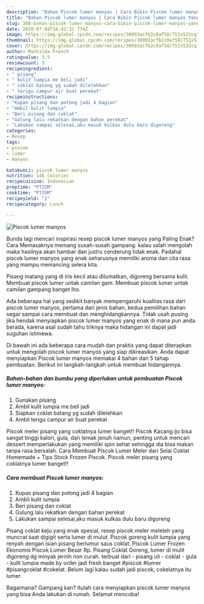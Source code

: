 ```yaml
---
description: "Bahan Piscok lumer manyos | Cara Bikin Piscok lumer manyos Yang Enak dan Simpel"
title: "Bahan Piscok lumer manyos | Cara Bikin Piscok lumer manyos Yang Enak dan Simpel"
slug: 388-bahan-piscok-lumer-manyos-cara-bikin-piscok-lumer-manyos-yang-enak-dan-simpel
date: 2020-07-04T18:42:31.774Z
image: https://img-global.cpcdn.com/recipes/30993acfb2c0af58/751x532cq70/piscok-lumer-manyos-foto-resep-utama.jpg
thumbnail: https://img-global.cpcdn.com/recipes/30993acfb2c0af58/751x532cq70/piscok-lumer-manyos-foto-resep-utama.jpg
cover: https://img-global.cpcdn.com/recipes/30993acfb2c0af58/751x532cq70/piscok-lumer-manyos-foto-resep-utama.jpg
author: Mathilda French
ratingvalue: 3.5
reviewcount: 3
recipeingredient:
- " pisang"
- " kulit lumpia me beli jadi"
- " coklat batang yg sudah dilelehkan"
- " terigu campur air buat perekat"
recipeinstructions:
- "Kupas pisang dan potong jadi 4 bagian"
- "Ambil kulit lumpia"
- "Beri pisang dan coklat"
- "Gulung lalu rekatkan dengan bahan perekat"
- "Lakukan sampai selesai,aku masuk kulkas dulu baru digoreng"
categories:
- Resep
tags:
- piscok
- lumer
- manyos

katakunci: piscok lumer manyos 
nutrition: 146 calories
recipecuisine: Indonesian
preptime: "PT22M"
cooktime: "PT35M"
recipeyield: "2"
recipecategory: Lunch

---
```



![Piscok lumer manyos](https://img-global.cpcdn.com/recipes/30993acfb2c0af58/751x532cq70/piscok-lumer-manyos-foto-resep-utama.jpg)

Bunda lagi mencari inspirasi resep piscok lumer manyos yang Paling Enak? Cara Memasaknya memang susah-susah gampang. kalau salah mengolah maka hasilnya akan hambar dan justru cenderung tidak enak. Padahal piscok lumer manyos yang enak seharusnya memiliki aroma dan cita rasa yang mampu memancing selera kita.

Pisang matang yang di iris kecil atau dilumatkan, digoreng bersama kulit. Membuat piscok lumer untak camilan gam. Membuat piscok lumer untak camilan gampang banget lho.

Ada beberapa hal yang sedikit banyak mempengaruhi kualitas rasa dari piscok lumer manyos, pertama dari jenis bahan, kedua pemilihan bahan segar sampai cara membuat dan menghidangkannya. Tidak usah pusing jika hendak menyiapkan piscok lumer manyos yang enak di mana pun anda berada, karena asal sudah tahu triknya maka hidangan ini dapat jadi suguhan istimewa.


Di bawah ini ada beberapa cara mudah dan praktis yang dapat diterapkan untuk mengolah piscok lumer manyos yang siap dikreasikan. Anda dapat menyiapkan Piscok lumer manyos memakai 4 bahan dan 5 tahap pembuatan. Berikut ini langkah-langkah untuk membuat hidangannya.

<!--inarticleads1-->

##### Bahan-bahan dan bumbu yang diperlukan untuk pembuatan Piscok lumer manyos:

1. Gunakan  pisang
1. Ambil  kulit lumpia me beli jadi
1. Siapkan  coklat batang yg sudah dilelehkan
1. Ambil  terigu campur air buat perekat


Piscok meler pisang yang coklatnya lumer banget!! Piscok Kacang ijo bisa sangat tinggi kalori, gula, dan lemak jenuh namun, penting untuk mencari dessert memperlakukan yang memiliki spin sehat sehingga dia bisa makan tanpa rasa bersalah. Cara Membuat Piscok Lumer Meler dari Selai Coklat Homemade + Tips Stock Frozen Piscok. Piscok meler pisang yang coklatnya lumer banget!! 

<!--inarticleads2-->

##### Cara membuat Piscok lumer manyos:

1. Kupas pisang dan potong jadi 4 bagian
1. Ambil kulit lumpia
1. Beri pisang dan coklat
1. Gulung lalu rekatkan dengan bahan perekat
1. Lakukan sampai selesai,aku masuk kulkas dulu baru digoreng


Pisang coklat keju yang enak spesial, resep piscok meler meleleh yang muncrat saat digigit serta lumer di mulut. Piscok goreng kulit lumpia yang renyah dengan isian pisang berlumur saus coklat. Piscok Lumer Frozen Ekonomis Piscok Lumer Besar Rp. Pisang Coklat Goreng, lumer di mulit digoreng dg minyak jernih non curah. terbuat dari - pisang uli - coklat - gula - kulit lumpia made by order jadi fresh banget #piscok #lumer #pisangcoklat #cokelat. Belum lagi kalau sudah jadi piscok, cokelatnya itu lumer. 

Bagaimana? Gampang kan? Itulah cara menyiapkan piscok lumer manyos yang bisa Anda lakukan di rumah. Selamat mencoba!
